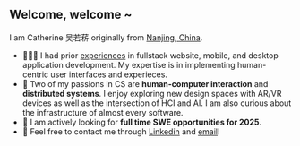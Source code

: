 ## Welcome, welcome ~
I am Catherine 吴若菥 originally from [Nanjing, China](https://www.google.com/maps/place/%E4%B8%AD%E5%9B%BD%E6%B1%9F%E8%8B%8F%E7%9C%81%E5%8D%97%E4%BA%AC%E5%B8%82/@17.5126382,77.2950694,3z/data=!4m5!3m4!1s0x35b58c9b668dcd83:0x8ffbb60b79df1b06!8m2!3d32.0583799!4d118.79647).
- 👩🏻‍💻 I had prior [experiences](https://github.com/catherineruoxiwu/catherineruoxiwu/blob/main/Catherine_Wu_Resume_v7.pdf) in fullstack website, mobile, and desktop application development. My expertise is in implementing human-centric user interfaces and experieces.
- 👾 Two of my passions in CS are **human-computer interaction** and **distributed systems**. I enjoy exploring new design spaces with AR/VR devices as well as the intersection of HCI and AI. I am also curious about the infrastructure of almost every software.
- 👀 I am actively looking for **full time SWE opportunities for 2025**.
- 📲 Feel free to contact me through [Linkedin](https://www.linkedin.com/in/ruoxi-catherine-wu/) and [email](mailto:ruoxi.wu@uwaterloo.ca)!
